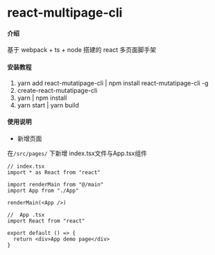 # react-multipage-cli

#### 介绍

基于 webpack + ts + node 搭建的 react 多页面脚手架

#### 安装教程

1. yarn add react-mutatipage-cli | npm install react-mutatipage-cli -g
2. create-react-mutatipage-cli
3. yarn | npm install
4. yarn start | yarn build

#### 使用说明

- 新增页面

在`/src/pages/` 下新增 index.tsx文件与App.tsx组件

```tsx
// index.tsx
import * as React from "react"

import renderMain from "@/main"
import App from "./App"

renderMain(<App />)

//  App .tsx
import React from "react"

export default () => {
  return <div>App demo page</div>
}
```
